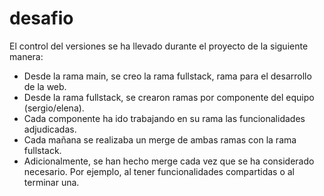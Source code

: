# desafio

El control del versiones se ha llevado durante el proyecto de la siguiente manera: 
- Desde la rama main, se creo la rama fullstack, rama para el desarrollo de la web.
- Desde la rama fullstack, se crearon ramas por componente del equipo (sergio/elena). 
- Cada componente ha ido trabajando en su rama las funcionalidades adjudicadas. 
- Cada mañana se realizaba un merge de ambas ramas con la rama fullstack. 
- Adicionalmente, se han hecho merge cada vez que se ha considerado necesario. Por ejemplo, al tener funcionalidades compartidas o al terminar una.
